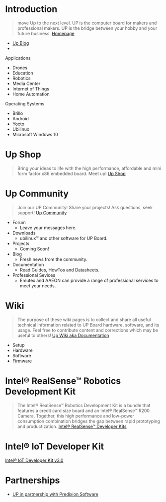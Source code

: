 # Introduction

> move Up to the next level. UP is the computer board for makers and professional makers. UP is the bridge between your hobby and your future business. [Homepage](http://www.up-board.org/)

-  [Up Blog](http://www.up-board.org/blog/)
-  [](https://www.kickstarter.com/projects/802007522/up-intel-x5-z8300-board-in-a-raspberry-pi2-form-fa/posts/1627796?ref=dash)

Applications

- Drones
- Education
- Robotics
- Media Center
- Internet of Things
- Home Automation

Operating Systems

- Brillo
- Android
- Yocto
- Ubilinux
- Microsoft Windows 10

# Up Shop

> Bring your ideas to life with the high performance, affordable and mini form factor x86 embedded board. Meet up! [Up Shop](http://up-shop.org/)

# Up Community

> Join our UP Community! Share your projects! Ask questions, seek support! [Up Community](https://up-community.org/)

- Forum
  - Leave your messages here.
- Downloads
  - ubilinux™ and other software for UP Board.
- Projects
  - Coming Soon!
- Blog
  - Fresh news from the community.
- Documentation
  - Read Guides, HowTos and Datasheets.
- Professional Sevices
  - Emutex and AAEON can provide a range of professional services to meet your needs.

# Wiki

> The purpose of these wiki pages is to collect and share all useful technical information related to UP Board hardware, software, and its usage. Feel free to contribute content and corrections which may be useful to others! [Up Wiki aka Documentation](https://up-community.org/wiki/Main_Page)

- Setup
- Hardware
- Software
- Firmware

# Intel® RealSense™ Robotics Development Kit

> The Intel® RealSense™ Robotics Development Kit is a bundle that features a credit card size board and an Intel® RealSense™ R200 Camera. Together, this high performance and low-power consumption combination bridges the gap between rapid prototyping and productization. [Intel® RealSense™ Developer Kits](http://click.intel.com/intelr-realsensetm-robotic-development-kit.html)

# Intel® IoT Developer Kit

[Intel® IoT Developer Kit v3.0](https://software.intel.com/en-us/blogs/2016/03/30/intel-iot-developer-kit-30-release-notes?utm_campaign=IHI-IoT-Q2_16&utm_medium=Syndication&utm_source=Taboola&utm_content=&utm_term=&&utm_term=cbsinteractive-cnet&utm_content=The+Intel+IoT+Developer+Kit+3.0+is+here.+Find+out+what%27s+new)

# Partnerships

- [UP in partnership with Predixion Software](http://www.up-board.org/kickstarter/up-in-partnership-with-predixion-software/)